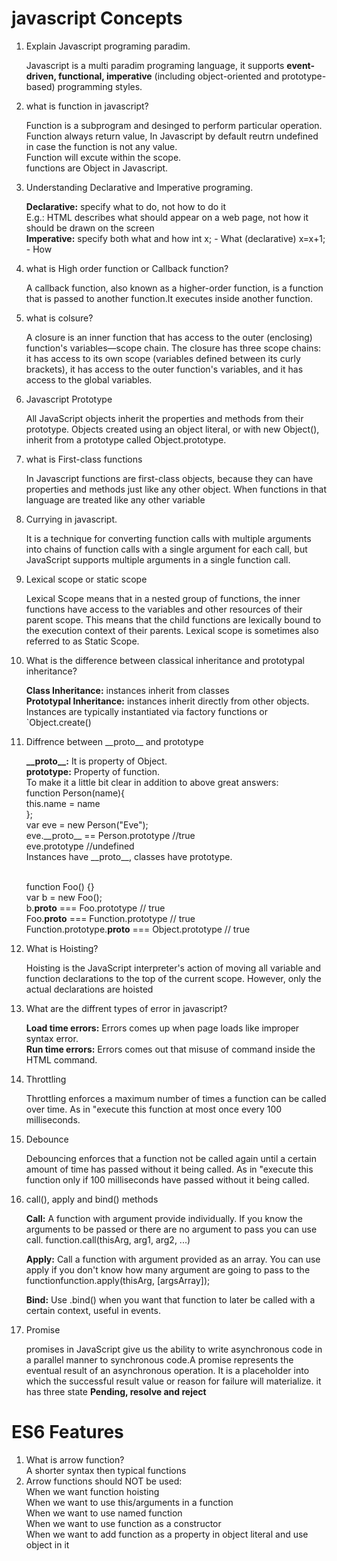 <h1>javascript Concepts</h1>
  <ol>
  <li>
    Explain Javascript programing paradim.
    <p>
      Javascript is a multi paradim programing language, it supports <strong>event-driven, functional, imperative</strong> (including object-oriented and prototype-based) programming styles.
    </p>
  </li>
  <li>
    what is function in javascript?
    <p>
   Function is a subprogram and desinged to perform particular operation.<br>
   Function always return value, In Javascript by default reutrn undefined in case the function is not any value.<br>
   Function will excute within the scope.<br>
   functions are Object in Javascript.
    </p>
  </li>
  <li>
    Understanding Declarative and Imperative programing.
    <p>
      <strong>Declarative:</strong> specify what to do, not how to do it<br>
	    E.g.: HTML describes what should appear on a web page, not how it should be drawn on the screen<br>
      <strong>Imperative:</strong> specify both what and how
	    int x; - What (declarative)
	    x=x+1; - How
    </p>
  </li>
  <li>
    what is High order function or Callback function?
    <p>
     A callback function, also known as a higher-order function, is a function that is passed to another function.It executes inside another function.
    </p>
  </li>
  <li>
    what is colsure?
    <p> A closure is an inner function that has access to the outer (enclosing) function's variables—scope chain. The closure has three scope chains: it has access to its own scope (variables defined between its curly brackets), it has access to the outer function's variables, and it has access to the global variables.</p>
  </li>
  <li>
    Javascript Prototype  
   <p> All JavaScript objects inherit the properties and methods from their prototype. Objects created using an object literal, or with new Object(), inherit from a prototype called Object.prototype.</p>
  </li>
  <li> 
    what is First-class functions
    <p>
     In Javascript functions are first-class objects, because they can have properties and methods just like any other object.
     When functions in that language are treated like any other variable
    </p>
  </li>
  <li>
    Currying in javascript.
    <p>
      It is a technique for converting function calls with multiple arguments into chains of function calls with a single argument for each call, but JavaScript supports multiple arguments in a single function call. 
    </p>
    <li>
       Lexical scope or static scope
      <p>
        Lexical Scope means that in a nested group of functions, the inner functions have access to the variables and other resources of their parent scope. This means that the child functions are lexically bound to the execution context of their parents. Lexical scope is sometimes also referred to as Static Scope.
      </p>
    </li>
  <li>
     What is the difference between classical inheritance and prototypal inheritance?
    <p>
      <strong>Class Inheritance:</strong> instances inherit from classes<br>
      <strong>Prototypal Inheritance:</strong> instances inherit directly from other objects. Instances are typically instantiated via factory functions or `Object.create()
    </p>
  </li>
 <li> 
  Diffrence between __proto__ and  prototype
  <p>
   <strong> __proto__:</strong> It is property of Object.<br>
   <strong>prototype:</strong> Property of function.</br>
    To make it a little bit clear in addition to above great answers:<br>
function Person(name){<br>
    this.name = name<br>
 }; <br>
var eve = new Person("Eve");<br>
eve.__proto__ == Person.prototype //true<br>
eve.prototype  //undefined<br>
Instances have __proto__, classes have prototype.<br><br>

function Foo() {}<br>
var b = new Foo();<br>
b.__proto__ === Foo.prototype // true<br>
Foo.__proto__ === Function.prototype // true<br>
Function.prototype.__proto__ === Object.prototype // true<br>
  </p>
  </li>
  <li>
    What is Hoisting?
    <p>
      Hoisting is the JavaScript interpreter's action of moving all variable and function declarations to the top of the current scope. However, only the actual declarations are hoisted
    </p>
  </li>
  <li>
     What are the diffrent types of error in javascript?
    <p>
      <strong>Load time errors:</strong> Errors comes up when page loads like improper syntax error.<br>
      <strong>Run time errors:</strong> Errors comes out that misuse of command inside the HTML command.
    </p>
  </li>
  <li>
    Throttling
    <p>Throttling enforces a maximum number of times a function can be called over time. As in "execute this function at most once every 100 milliseconds.</p>
  </li>
  <li>
    Debounce
    <p>Debouncing enforces that a function not be called again until a certain amount of time has passed without it being called. As in "execute this function only if 100 milliseconds have passed without it being called.</p>
  </li>
  <li> call(), apply and bind() methods
	<p><strong>Call:</strong> A function with argument provide individually. If you know the arguments to be passed or there are no argument to pass you can use call.
		function.call(thisArg, arg1, arg2, ...)</p>
	<p><strong>Apply:</strong> Call a function with argument provided as an array. You can use apply if you don't know how many argument are going to pass to the functionfunction.apply(thisArg, [argsArray]);</p>
	<p><strong>Bind:</strong> Use .bind() when you want that function to later be called with a certain context, useful in events.</p>
        </li>
<li>
	Promise
	<p>promises in JavaScript give us the ability to write asynchronous code in a parallel manner to synchronous code.A promise represents the eventual result of an asynchronous operation. It is a placeholder into which the successful result value or reason for failure will materialize. it has three state <strong>Pending, resolve  and reject</strong></p>
</li>
</ol>
<h1>ES6 Features</h1>
<ol>
<li>What is arrow function?<br>A shorter syntax then typical functions</li>
<li>Arrow functions should NOT be used:<br>
	When we want function hoisting<br>
	When we want to use this/arguments in a function<br>
	When we want to use named function<br>
	When we want to use function as a constructor<br>
	When we want to add function as a property in object literal and use object in it
</ol>
